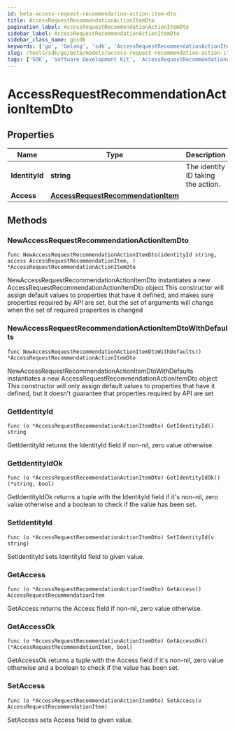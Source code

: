 ```yaml
---
id: beta-access-request-recommendation-action-item-dto
title: AccessRequestRecommendationActionItemDto
pagination_label: AccessRequestRecommendationActionItemDto
sidebar_label: AccessRequestRecommendationActionItemDto
sidebar_class_name: gosdk
keywords: ['go', 'Golang', 'sdk', 'AccessRequestRecommendationActionItemDto', 'BetaAccessRequestRecommendationActionItemDto'] 
slug: /tools/sdk/go/beta/models/access-request-recommendation-action-item-dto
tags: ['SDK', 'Software Development Kit', 'AccessRequestRecommendationActionItemDto', 'BetaAccessRequestRecommendationActionItemDto']
---
```


# AccessRequestRecommendationActionItemDto

## Properties

Name | Type | Description | Notes
------------ | ------------- | ------------- | -------------
**IdentityId** | **string** | The identity ID taking the action. | 
**Access** | [**AccessRequestRecommendationItem**](access-request-recommendation-item) |  | 

## Methods

### NewAccessRequestRecommendationActionItemDto

`func NewAccessRequestRecommendationActionItemDto(identityId string, access AccessRequestRecommendationItem, ) *AccessRequestRecommendationActionItemDto`

NewAccessRequestRecommendationActionItemDto instantiates a new AccessRequestRecommendationActionItemDto object
This constructor will assign default values to properties that have it defined,
and makes sure properties required by API are set, but the set of arguments
will change when the set of required properties is changed

### NewAccessRequestRecommendationActionItemDtoWithDefaults

`func NewAccessRequestRecommendationActionItemDtoWithDefaults() *AccessRequestRecommendationActionItemDto`

NewAccessRequestRecommendationActionItemDtoWithDefaults instantiates a new AccessRequestRecommendationActionItemDto object
This constructor will only assign default values to properties that have it defined,
but it doesn't guarantee that properties required by API are set

### GetIdentityId

`func (o *AccessRequestRecommendationActionItemDto) GetIdentityId() string`

GetIdentityId returns the IdentityId field if non-nil, zero value otherwise.

### GetIdentityIdOk

`func (o *AccessRequestRecommendationActionItemDto) GetIdentityIdOk() (*string, bool)`

GetIdentityIdOk returns a tuple with the IdentityId field if it's non-nil, zero value otherwise
and a boolean to check if the value has been set.

### SetIdentityId

`func (o *AccessRequestRecommendationActionItemDto) SetIdentityId(v string)`

SetIdentityId sets IdentityId field to given value.


### GetAccess

`func (o *AccessRequestRecommendationActionItemDto) GetAccess() AccessRequestRecommendationItem`

GetAccess returns the Access field if non-nil, zero value otherwise.

### GetAccessOk

`func (o *AccessRequestRecommendationActionItemDto) GetAccessOk() (*AccessRequestRecommendationItem, bool)`

GetAccessOk returns a tuple with the Access field if it's non-nil, zero value otherwise
and a boolean to check if the value has been set.

### SetAccess

`func (o *AccessRequestRecommendationActionItemDto) SetAccess(v AccessRequestRecommendationItem)`

SetAccess sets Access field to given value.




